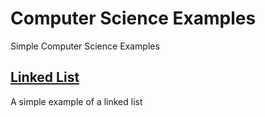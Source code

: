 # Computer Science Examples

Simple Computer Science Examples

## [Linked List](https://github.com/vincefrancesi/computer_science/blob/master/linked_list.rb)
A simple example of a linked list
